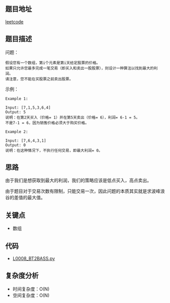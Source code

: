 <!--
 * @Date        : 2020-05-02 20:37:47
 * @LastEditors : anlzou
 * @Github      : https://github.com/anlzou
 * @LastEditTime: 2020-08-15 23:28:38
 * @FilePath    : \algorithm\problems\L0008_best-time-to-buy-and-sell-stock.md
 * @Describe    : 
 -->
## 题目地址

[leetcode](https://leetcode.com/problems/best-time-to-buy-and-sell-stock/description/)

## 题目描述

问题：
```
假设您有一个数组，第i个元素是第i天给定股票的价格。
如果只允许您最多完成一笔交易（即买入和卖出一股股票），则设计一种算法以找到最大的利润。
请注意，您不能在买股票之前卖出股票。
```
示例：
```
Example 1:

Input: [7,1,5,3,6,4]
Output: 5
说明：在第2天买入（价格= 1）并在第5天卖出（价格= 6），利润= 6-1 = 5。
不是7-1 = 6，因为销售价格必须大于购买价格。

Example 2:

Input: [7,6,4,3,1]
Output: 0
说明：在这种情况下，不执行任何交易，即最大利润= 0。
```

## 思路
由于我们是想获取到最大的利润，我们的策略应该是低点买入，高点卖出。

由于题目对于交易次数有限制，只能交易一次，因此问题的本质其实就是求波峰浪谷的差值的最大值。

## 关键点
- 数组

## 代码
- [L0008_BT2BASS.py](../code/L0008_BT2BASS.py)

## 复杂度分析

- 时间复杂度：O(N)
- 空间复杂度：O(N)